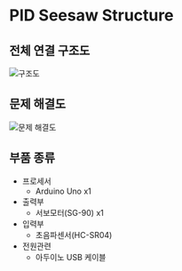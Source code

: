 # PID Seesaw Structure

## 전체 연결 구조도
![구조도](https://github.com/LswLlama/SeungTUDY/assets/115550749/04b3daa7-69f0-415c-99cf-abce9b26cc6a)

## 문제 해결도
![문제 해결도](https://github.com/LswLlama/SeungTUDY/assets/115550749/4b2daecd-96d7-4ef1-801e-1e088c30d140)

## 부품 종류
- 프로세서
  - Arduino Uno x1
- 출력부
  - 서보모터(SG-90) x1
- 입력부
  - 초음파센서(HC-SR04) 
- 전원관련
  - 아두이노 USB 케이블
